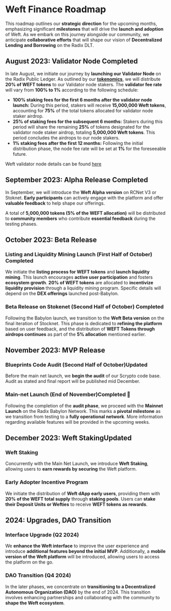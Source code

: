 # Weft Finance Roadmap

This roadmap outlines our **strategic direction** for the upcoming months, emphasizing significant **milestones** that will drive the **launch and adoption** of Weft. As we embark on this journey alongside our community, we anticipate **collaborative efforts** that will shape our vision of **Decentralized Lending and Borrowing** on the Radix DLT.

## August 2023: Validator Node <Badge type="info">Completed</Badge>

In late August, we initiate our journey by **launching our Validator Node** on the Radix Public Ledger. As outlined by our [**tokenomics**](/token#token-circulation-strategy), we will distribute **20% of WEFT tokens** to our Validator node stakers. The **validator fee rate** will vary from **100% to 1%** according to the following schedule:

- **100% staking fees for the first 6 months after the validator node launch:** During this period, stakers will receive **15,000,000 Weft tokens**, accounting for **75%** of the total tokens allocated for validator node staker airdrop.
- **25% of staking fees for the subsequent 6 months:** Stakers during this period will share the remaining **25%** of tokens designated for the validator node staker airdrop, totaling **5,000,000 Weft tokens**. This period concludes the airdrops to our node stakers.
- **1% staking fees after the first 12 months:** Following the initial distribution phase, the node fee rate will be set at **1%** for the foreseeable future.

Weft validator node details can be found [here](https://dashboard.radixdlt.com/network-staking/validator_rdx1sd6n65sx0thvfzfp6x0jp4qgwxtudpx575wpwqespdlva2wldul9xk)

## September 2023: Alpha Release <Badge type="info">Completed</Badge>

In September, we will introduce the **Weft Alpha version** on RCNet V3 or Stoknet. **Early participants** can actively engage with the platform and offer **valuable feedback** to help shape our offerings. 

A total of **5,000,000 tokens (5% of the WEFT allocation)** will be distributed to **community members** who contribute **essential feedback** during the testing phases.

## October 2023: Beta Release

### Listing and Liquidity Mining Launch (First Half of October) <Badge type="info">Completed</Badge>

We initiate the **listing process for WEFT tokens** and **launch liquidity mining**. This launch encourages **active user participation** and fosters **ecosystem growth**.
**20% of WEFT tokens** are allocated to **incentivize liquidity provision** through a liquidity mining program. Specific details will depend on the **DEX offerings** launched post-Babylon.

### Beta Release on Stokenet (Second Half of October) <Badge type="info">Completed</Badge>

Following the Babylon launch, we transition to the **Weft Beta version** on the final iteration of Stocknet. This phase is dedicated to **refining the platform** based on user feedback, and the distribution of **WEFT Tokens through airdrops continues** as part of the **5% allocation** mentioned earlier.


## November 2023: MVP Release

### Blueprints Code Audit (Second Half of October)<Badge type="warning">Updated</Badge>

Before the main net launch, we **begin the audit** of our Scrypto code base. Audit as stated and final report will be published mid December.


### Main-net Launch (End of November)<Badge type="info">Completed</Badge> 🚀 

Following the completion of the **audit phase**, we proceed with the **Mainnet Launch** on the Radix Babylon Network. This marks a **pivotal milestone** as we transition from testing to a **fully operational network**. More information regarding available features will be provided in the upcoming weeks.

## December 2023: Weft Staking<Badge type="warning">Updated</Badge>

### Weft Staking

Concurrently with the Main Net Launch, we introduce **Weft Staking**, allowing users to **earn rewards by securing** the Weft platform.

### Early Adopter Incentive Program

We initiate the distribution of **Weft dApp early users**, providing them with **20% of the WEFT total supply** through **staking pools**. Users can **stake their Deposit Units or Wefties** to receive **WEFT tokens as rewards**.



## 2024: Upgrades, DAO Transition


### Interface Upgrade (Q2 2024)

We **enhance the Weft interface** to improve the user experience and introduce **additional features beyond the initial MVP**. Additionally, a **mobile version of the Weft platform** will be introduced, allowing users to access the platform on the go.

### DAO Transition (Q4 2024)

In the later phases, we concentrate on **transitioning to a Decentralized Autonomous Organization (DAO)** by the end of 2024. This transition involves enhancing partnerships and collaborating with the community to **shape the Weft ecosystem**.
